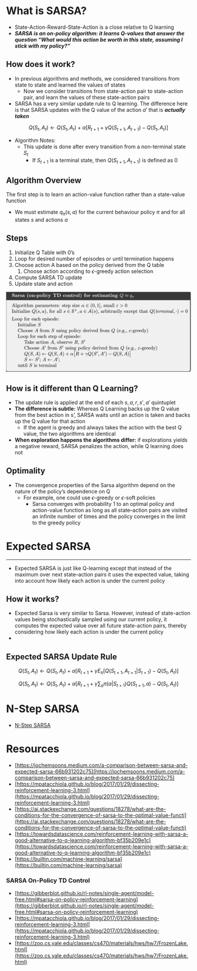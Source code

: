 # What is SARSA?

- State-Action-Reward-State-Action is a close relative to Q learning
- ***SARSA is an on-policy algorithm: it learns Q-values that answer the question “What would this action be worth in this state, assuming I stick with my policy?”***

## How does it work?

- In previous algorithms and methods, we considered transitions from state to state and learned the values of states
    - Now we consider transitions from state-action pair to state-action pair, and learn the values of these state-action pairs
- SARSA has a very similar update rule to Q learning. The difference here is that SARSA updates with the Q value of the action $a'$ that is ***actually taken***

$$
Q(S_t,A_t) \leftarrow Q(S_t,A_t) + \alpha[R_{t+1} + \gamma Q(S_{t+1},A_{t+1}) - Q(S_t,A_t)]
$$

- Algorithm Notes:
    - This update is done after every transition from a non-terminal state $S_t$
        - If $S_{t+1}$ is a terminal state, then $Q(S_{t+1}, A_{t+1})$ is defined as 0

## Algorithm Overview

The first step is to learn an action-value function rather than a state-value function

- We must estimate $q_\pi(s,a)$ for the current behaviour policy $\pi$ and for all states *s* and actions *a*

## Steps

1. Initialize Q Table with 0’s
2. Loop for desired number of episodes or until termination happens
3. Choose action A based on the policy derived from the Q table
    1. Choose action according to $\epsilon$-greedy action selection
4. Compute SARSA TD update
5. Update state and action

![Untitled](./SARSA,%20Expected%20SARSA%20&%20N-Step%20SARSA/Untitled.png)

## How is it different than Q Learning?

- The update rule is applied at the end of each $s,a,r,s',a'$ quintuplet
- **The difference is subtle:** Whereas Q Learning backs up the Q value from the best action in s’, SARSA waits until an action is taken and backs up the Q value for that action
    - If the agent is greedy and always takes the action with the best Q value, the two algorithms are identical
- **When exploration happens the algorithms differ:** if explorations yields a negative reward, SARSA penalizes the action, while Q learning does not

## Optimality

- The convergence properties of the Sarsa algorithm depend on the nature of the policy’s dependence on Q
    - For example, one could use $\epsilon$-greedy or $\epsilon$-soft policies
        - Sarsa converges with probability 1 to an optimal policy and action-value function as long as all state–action pairs are visited an infinite number of times and the policy converges in the limit to the greedy policy

# Expected SARSA

---

- Expected SARSA is just like Q-learning except that instead of the maximum over next state–action pairs it uses the expected value, taking into account how likely each action is under the current policy

## How it works?

- Expected Sarsa is very similar to Sarsa. However, instead of state-action values being stochastically sampled using our current policy, it computes the expected value over all future state-action pairs, thereby considering how likely each action is under the current policy
-

## Expected SARSA Update Rule

$$
Q(S_t,A_t) \leftarrow Q(S_t,A_t) + \alpha[R_{t+1} + \gamma E_\pi[ Q(S_{t+1},A_{t+1} | S_{t+1}) - Q(S_t,A_t)]
$$

$$
Q(S_t,A_t) \leftarrow Q(S_t,A_t) + \alpha[R_{t+1} + \gamma \sum_a \pi(a|S_{t+1}) Q(S_{t+1},a) - Q(S_t,A_t)]
$$

# N-Step SARSA

- [N-Step SARSA](./SARSA,%20Expected%20SARSA%20&%20N-Step%20SARSA/N-Step%20SARSA.md)

# Resources

- [https://jochemsoons.medium.com/a-comparison-between-sarsa-and-expected-sarsa-66b931202c75](https://jochemsoons.medium.com/a-comparison-between-sarsa-and-expected-sarsa-66b931202c75)
- [https://mpatacchiola.github.io/blog/2017/01/29/dissecting-reinforcement-learning-3.html](https://mpatacchiola.github.io/blog/2017/01/29/dissecting-reinforcement-learning-3.html)
- [https://ai.stackexchange.com/questions/18278/what-are-the-conditions-for-the-convergence-of-sarsa-to-the-optimal-value-functi](https://ai.stackexchange.com/questions/18278/what-are-the-conditions-for-the-convergence-of-sarsa-to-the-optimal-value-functi)
- [https://towardsdatascience.com/reinforcement-learning-with-sarsa-a-good-alternative-to-q-learning-algorithm-bf35b209e1c](https://towardsdatascience.com/reinforcement-learning-with-sarsa-a-good-alternative-to-q-learning-algorithm-bf35b209e1c)
- [https://builtin.com/machine-learning/sarsa](https://builtin.com/machine-learning/sarsa)

### SARSA On-Policy TD Control

- [https://gibberblot.github.io/rl-notes/single-agent/model-free.html#sarsa-on-policy-reinforcement-learning](https://gibberblot.github.io/rl-notes/single-agent/model-free.html#sarsa-on-policy-reinforcement-learning)
- [https://mpatacchiola.github.io/blog/2017/01/29/dissecting-reinforcement-learning-3.html](https://mpatacchiola.github.io/blog/2017/01/29/dissecting-reinforcement-learning-3.html)
- [https://zoo.cs.yale.edu/classes/cs470/materials/hws/hw7/FrozenLake.html](https://zoo.cs.yale.edu/classes/cs470/materials/hws/hw7/FrozenLake.html)